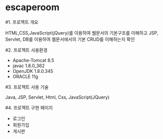 # escaperoom

#1. 프로젝트 개요

HTML,CSS,JavaScript(jQuery)를 이용하여 웹문서의 기본구조를 이해하고 JSP, Servlet, DB를 이용하여 웹문서에서의 기본 CRUD를 이해하는지 확인

#2. 프로젝트 사용환경

- Apache-Tomcat 8.5
- javac 1.8.0_362
- OpenJDK 1.8.0.345
- ORACLE 11g
  

#3. 프로젝트 사용 기술

Java, JSP, Servlet, Html, Css, JavaScript(JQuery)

#4. 프로젝트 구현 페이지

- 로그인
- 회원가입
- 게시판 
  
  
